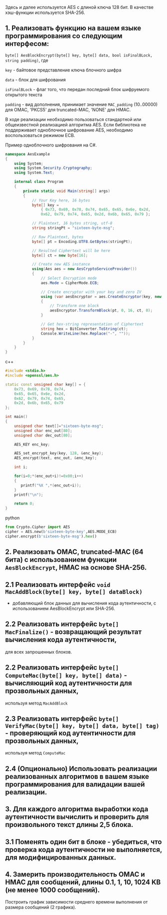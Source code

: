 Здесь и далее используется AES с длиной ключа 128 бит. В качестве хэш-функции используется SHA-256.

## 1. Реализовать функцию на вашем языке программирования со следующим интерфесом:
`byte[] AesBlockEncrypt(byte[] key, byte[] data, bool isFinalBLock, string padding)`, где

`key` - байтовое представление ключа блочного шифра

`data` - блок для шифрования

`isFinalBLock` - флаг того, что передан последний блок шифруемого открытого текста

`padding` - вид дополнения, принимает значение `MAC_padding` (10..00000) для OMAC, 'PKCS5' для truncated-MAC, 'NONE' для HMAC.

В ходе реализации необходимо пользоваться стандартной или общеизвестной реализацией алгоритма AES. Если библиотека не поддерживает одноблочное шифрование AES, необходимо воспользоваться режимом ECB.

Пример одноблочного шифрования на C#.
```csharp
namespace AesExample
{
    using System;
    using System.Security.Cryptography;
    using System.Text;

    internal class Program
    {
        private static void Main(string[] args)
        {
            // Your Key here, 16 bytes
            byte[] key =
                { 0x73, 0x69, 0x78, 0x74, 0x65, 0x65, 0x6e, 0x2d,
                0x62, 0x79, 0x74, 0x65, 0x2d, 0x6b, 0x65, 0x79 };

            // Plaintext, 16 bytes string, utf-8
            string stringPt = "sixteen-byte-msg";

            // Raw Plaintext, bytes
            byte[] pt = Encoding.UTF8.GetBytes(stringPt);

            // Resulted Ciphertext will be here
            byte[] ct = new byte[16];

            // Create new AES instance
            using(Aes aes = new AesCryptoServiceProvider())
            {
                // Select Encryption mode
                aes.Mode = CipherMode.ECB;

                // Create encryptor with your key and zero IV
                using (var aesEncryptor = aes.CreateEncryptor(key, new byte[16]))
                {
                    // Transform one block
                    aesEncryptor.TransformBlock(pt, 0, 16, ct, 0);
                }

                // Get hex-string representation of Ciphertext
                string hex = BitConverter.ToString(ct);
                Console.WriteLine(hex.Replace("-", ""));
            }
        }
    }
}
```

c++
```cpp
#include <stdio.h> 
#include <openssl/aes.h>   

static const unsigned char key[] = {
    0x73, 0x69, 0x78, 0x74, 
    0x65, 0x65, 0x6e, 0x2d,
    0x62, 0x79, 0x74, 0x65,
    0x2d, 0x6b, 0x65, 0x79
};

int main()
{
    unsigned char text[]="sixteen-byte-msg";
    unsigned char enc_out[80];
    unsigned char dec_out[80];

    AES_KEY enc_key;

    AES_set_encrypt_key(key, 128, &enc_key);
    AES_encrypt(text, enc_out, &enc_key);      

    int i;

    for(i=0;*(enc_out+i)!=0x00;i++)
    {
       printf("%X ",*(enc_out+i));
    }
    printf("\n");

    return 0;
} 
```

python
```python
from Crypto.Cipher import AES
cipher = AES.new(b'sixteen-byte-key',AES.MODE_ECB)
cipher.encrypt(b'sixteen-byte-msg').hex()
```

## 2. Реализовать OMAC, truncated-MAC (64 бита) с использованием функции `AesBlockEncrypt`, HMAC на основе SHA-256.

## 2.1 Реализовать интерфейс `void MacAddBlock(byte[] key, byte[] dataBlock)`
- добавляющий блок данных для вычисления кода аутентичности, с использованием AesBlockEncrypt или SHA-256.

## 2.2 Реализовать интерфейс `byte[] MacFinalize()` - возвращающий результат вычисления кода аутентичности, 
для всех запрошенных блоков.

## 2.2 Реализовать интерфейс `byte[] ComputeMac(byte[] key, byte[] data)` - вычисляющий код аутентичности для прозвольных данных,
используя метод `MacAddBlock`

## 2.3 Реализовать интерфейс `byte[] VerifyMac(byte[] key, byte[] data, byte[] tag)` - проверяющий код аутентичности для прозвольных данных,
используя метод `ComputeMac`

## 2.4 (Опционально) Использовать реализации реализованных алгоритмов в вашем языке программирования для валидации вашей реализации.
    
## 3. Для каждого алгоритма выработки кода аутентичности вычислить и проверить для произвольного текст длины 2,5 блока.
## 3.1 Поменять один бит в блоке - убедиться, что проверка кода аутентичности не выполняется, для модифицированных данных.

## 4. Замерить производительность OMAC и HMAC для сообщений, длины 0.1, 1, 10, 1024 KB (не менее 1000 сообщений). 
Построить график зависимости среднего времени выполнения от размера сообщений (2 графика).
